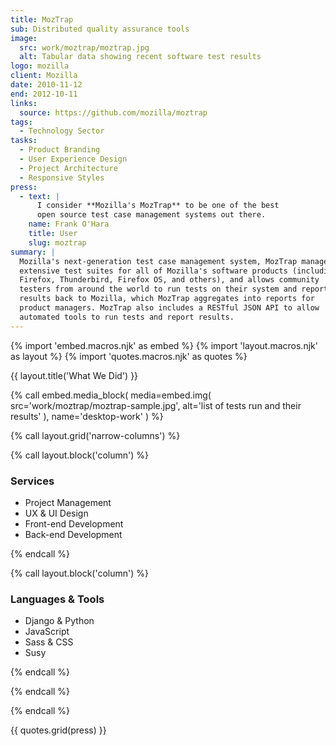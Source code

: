 ```yaml
---
title: MozTrap
sub: Distributed quality assurance tools
image:
  src: work/moztrap/moztrap.jpg
  alt: Tabular data showing recent software test results
logo: mozilla
client: Mozilla
date: 2010-11-12
end: 2012-10-11
links:
  source: https://github.com/mozilla/moztrap
tags:
  - Technology Sector
tasks:
  - Product Branding
  - User Experience Design
  - Project Architecture
  - Responsive Styles
press:
  - text: |
      I consider **Mozilla's MozTrap** to be one of the best
      open source test case management systems out there.
    name: Frank O'Hara
    title: User
    slug: moztrap
summary: |
  Mozilla's next-generation test case management system, MozTrap manages
  extensive test suites for all of Mozilla's software products (including
  Firefox, Thunderbird, Firefox OS, and others), and allows community
  testers from around the world to run tests on their system and report
  results back to Mozilla, which MozTrap aggregates into reports for
  product managers. MozTrap also includes a RESTful JSON API to allow
  automated tools to run tests and report results.
---
```


{% import 'embed.macros.njk' as embed %}
{% import 'layout.macros.njk' as layout %}
{% import 'quotes.macros.njk' as quotes %}

{{ layout.title('What We Did') }}

{% call embed.media_block(
  media=embed.img(
    src='work/moztrap/moztrap-sample.jpg',
    alt='list of tests run and their results'
  ),
  name='desktop-work'
) %}

{% call layout.grid('narrow-columns') %}

{% call layout.block('column') %}

### Services

  - Project Management
  - UX & UI Design
  - Front-end Development
  - Back-end Development

{% endcall %}

{% call layout.block('column') %}

### Languages & Tools

  - Django & Python
  - JavaScript
  - Sass & CSS
  - Susy

{% endcall %}

{% endcall %}

{% endcall %}

{{ quotes.grid(press) }}
